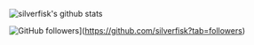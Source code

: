 <!--
### Hi there 👋


**silverfisk/silverfisk** is a ✨ _special_ ✨ repository because its `README.md` (this file) appears on your GitHub profile.

Here are some ideas to get you started:

- 🔭 I’m currently working on ...
- 🌱 I’m currently learning ...
- 👯 I’m looking to collaborate on ...
- 🤔 I’m looking for help with ...
- 💬 Ask me about ...
- 📫 How to reach me: ...
- 😄 Pronouns: ...
- ⚡ Fun fact: ...
-->


![silverfisk's github stats](https://github-readme-stats.vercel.app/api?username=silverfisk&show_icons=true)

![GitHub followers](https://img.shields.io/github/followers/silverfisk.svg?style=social&label=Follow&maxAge=2592000)](https://github.com/silverfisk?tab=followers)
